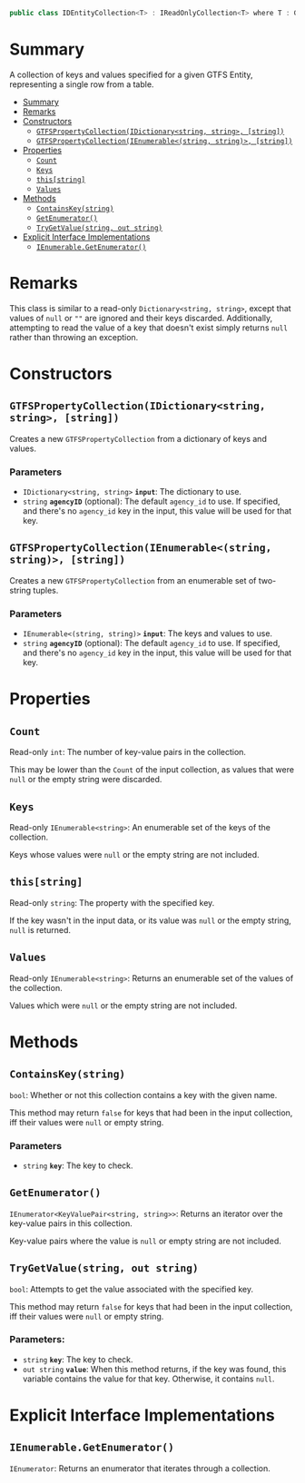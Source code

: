```csharp
public class IDEntityCollection<T> : IReadOnlyCollection<T> where T : GTFSIdentifiedEntity
```

# Summary
A collection of keys and values specified for a given GTFS Entity, representing a single row from a table.


- [Summary](#summary)
- [Remarks](#remarks)
- [Constructors](#constructors)
  - [`GTFSPropertyCollection(IDictionary<string, string>, [string])`](#gtfspropertycollectionidictionarystring-string-string)
  - [`GTFSPropertyCollection(IEnumerable<(string, string)>, [string])`](#gtfspropertycollectionienumerablestring-string-string)
- [Properties](#properties)
  - [`Count`](#count)
  - [`Keys`](#keys)
  - [`this[string]`](#thisstring)
  - [`Values`](#values)
- [Methods](#methods)
  - [`ContainsKey(string)`](#containskeystring)
  - [`GetEnumerator()`](#getenumerator)
  - [`TryGetValue(string, out string)`](#trygetvaluestring-out-string)
- [Explicit Interface Implementations](#explicit-interface-implementations)
  - [`IEnumerable.GetEnumerator()`](#ienumerablegetenumerator)



# Remarks
This class is similar to a read-only `Dictionary<string, string>`, except that values of `null` or `""` are ignored and their keys discarded. Additionally, attempting to read the value of a key that doesn't exist simply returns `null` rather than throwing an exception.



# Constructors

## `GTFSPropertyCollection(IDictionary<string, string>, [string])`
Creates a new `GTFSPropertyCollection` from a dictionary of keys and values.

### Parameters
* `IDictionary<string, string>` **`input`**: The dictionary to use.
* `string` **`agencyID`** (optional): The default `agency_id` to use. If specified, and there's no `agency_id` key in the input, this value will be used for that key.


## `GTFSPropertyCollection(IEnumerable<(string, string)>, [string])`
Creates a new `GTFSPropertyCollection` from an enumerable set of two-string tuples.

### Parameters
* `IEnumerable<(string, string)>` **`input`**: The keys and values to use.
* `string` **`agencyID`** (optional): The default `agency_id` to use. If specified, and there's no `agency_id` key in the input, this value will be used for that key.



# Properties


## `Count`
Read-only `int`: The number of key-value pairs in the collection.

This may be lower than the `Count` of the input collection, as values that were `null` or the empty string were discarded.


## `Keys`
Read-only `IEnumerable<string>`: An enumerable set of the keys of the collection.

Keys whose values were `null` or the empty string are not included.


## `this[string]`
Read-only `string`: The property with the specified key.

If the key wasn't in the input data, or its value was `null` or the empty string, `null` is returned.


## `Values`
Read-only `IEnumerable<string>`: Returns an enumerable set of the values of the collection.

Values which were `null` or the empty string are not included.



# Methods


## `ContainsKey(string)`
`bool`: Whether or not this collection contains a key with the given name.

This method may return `false` for keys that had been in the input collection, iff their values were `null` or empty string.

### Parameters
* `string` **`key`**: The key to check.


## `GetEnumerator()`
`IEnumerator<KeyValuePair<string, string>>`: Returns an iterator over the key-value pairs in this collection.

Key-value pairs where the value is `null` or empty string are not included.


## `TryGetValue(string, out string)`
`bool`: Attempts to get the value associated with the specified key.

This method may return `false` for keys that had been in the input collection, iff their values were `null` or empty string.

### Parameters:
* `string` **`key`**: The key to check.
* `out string` **`value`**: When this method returns, if the key was found, this variable contains the value for that key. Otherwise, it contains `null`.



# Explicit Interface Implementations


## `IEnumerable.GetEnumerator()`
`IEnumerator`: Returns an enumerator that iterates through a collection.